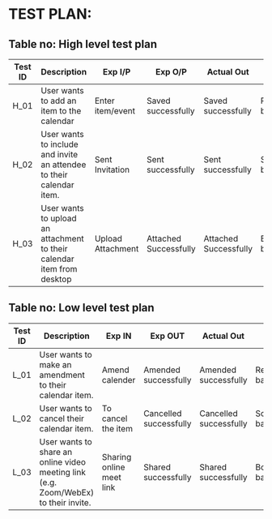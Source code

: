 # TEST PLAN:

## Table no: High level test plan

| Test ID |	Description	| Exp I/P	| Exp O/P	| Actual Out | Type Of Test |
| ------- | ----------- | ------- | ------- | ---------- | ------------ |
| H_01  |	User wants to add an item to the calendar |	Enter item/event	| Saved successfully | Saved successfully	| Requirement based |
| H_02 |	User wants to include and invite an attendee to their calendar item. | Sent Invitation | Sent successfully | Sent successfully | Scenario based |
| H_03 |	User wants to upload an attachment to their calendar item from desktop | Upload Attachment | Attached Successfully	| Attached Successfully |	Boundary based |


## Table no: Low level test plan

| Test ID |	Description |	Exp IN |	Exp OUT |	Actual Out |	Type Of Test |
| ------- | ----------- | ------ | -------- | ---------- | ------------- |
| L_01	| User wants to make an amendment to their calendar item. |	Amend calender |	Amended successfully |	Amended successfully |Requirement based
| L_02 |	User wants to cancel their calendar item.|	To cancel the item | Cancelled successfully | Cancelled successfully |	Scenario based |
| L_03 |	User wants to share an online video meeting link (e.g. Zoom/WebEx) to their invite. |	Sharing online meet link |	Shared successfully |	Shared successfully	| Boundary based |
